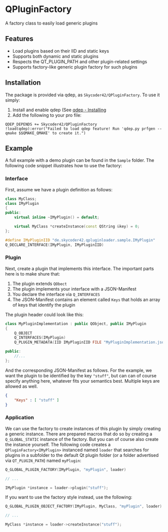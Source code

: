 # QPluginFactory
A factory class to easily load generic plugins

## Features
- Load plugins based on their IID and static keys
- Supports both dynamic and static plugins
- Respects the QT_PLUGIN_PATH and other plugin-related settings
- Supports factory-like generic plugin factory for such plugins

## Installation
The package is provided via qdep, as `Skycoder42/QPluginFactory`. To use it simply:

1. Install and enable qdep (See [qdep - Installing](https://github.com/Skycoder42/qdep#installation)
2. Add the following to your pro file:
```qmake
QDEP_DEPENDS += Skycoder42/QPluginFactory
!load(qdep):error("Failed to load qdep feature! Run 'qdep.py prfgen --qmake $$QMAKE_QMAKE' to create it.")
```

## Example
A full example with a demo plugin can be found in the `Sample` folder. The following code snippet illustrates how to use the factory:

### Interface
First, assume we have a plugin definition as follows:

```cpp
class MyClass;
class IMyPlugin
{
public:
	virtual inline ~IMyPlugin() = default;

	virtual MyClass *createInstance(const QString &key) = 0;
};

#define IMyPluginIID "de.skycoder42.qpluginloader.sample.IMyPlugin"
Q_DECLARE_INTERFACE(IMyPlugin, IMyPluginIID)
```

### Plugin
Next, create a plugin that implements this interface. The important parts here is to make shure that:

1. The plugin extends `QObect`
2. The plugin implements your interface with a JSON-Manifest
3. You declare the interface via `Q_INTERFACES`
4. The JSON-Manifest contains an element called `Keys` that holds an array of keys that identify the plugin

The plugin header could look like this:

```cpp
class MyPluginImplementation : public QObject, public IMyPlugin
{
	Q_OBJECT
	Q_INTERFACES(IMyPlugin)
	Q_PLUGIN_METADATA(IID IMyPluginIID FILE "MyPluginImplementation.json")

public:
	//...
};
```

And the corresponding JSON-Manifest as follows. For the example, we want the plugin to be identified by the key `"stuff"`, but can can of course specify anything here, whatever fits your semantics best. Multiple keys are allowed as well.

```json
{
	"Keys" : [ "stuff" ]
}
```

### Application
We can use the factory to create instances of this plugin by simply creating a generic instance. There are prepared macros that do so by creating a `Q_GLOBAL_STATIC` instance of the factory. But you can of course also create the instance yourself. The following code creates a `QPluginFactory<IMyPlugin>` instanced named `loader` that searches for plugins in a subfolder to the default Qt plugin folder (or a folder advertised via `QT_PLUGIN_PATH`) named `myPlugin`:
```cpp
Q_GLOBAL_PLUGIN_FACTORY(IMyPlugin, "myPlugin", loader)

// ...

IMyPlugin *instance = loader->plugin("stuff");
```

If you want to use the factory style instead, use the following:
```cpp
Q_GLOBAL_PLUGIN_OBJECT_FACTORY(IMyPlugin, MyClass, "myPlugin", loader)

// ...

MyClass *instance = loader->createInstance("stuff");
```